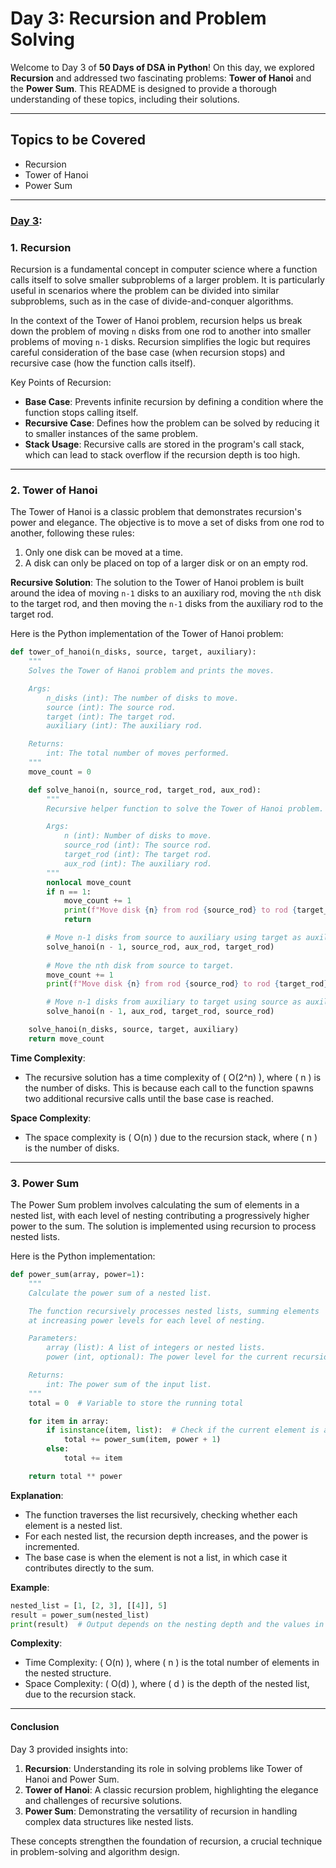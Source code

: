 # Day 3: Recursion and Problem Solving

Welcome to Day 3 of **50 Days of DSA in Python**! On this day, we explored **Recursion** and addressed two fascinating problems: **Tower of Hanoi** and the **Power Sum**. This README is designed to provide a thorough understanding of these topics, including their solutions.

---

## **Topics to be Covered**

- Recursion  
- Tower of Hanoi  
- Power Sum  

---

### **[Day 3](./Day%203):**

### **1. Recursion**
Recursion is a fundamental concept in computer science where a function calls itself to solve smaller subproblems of a larger problem. It is particularly useful in scenarios where the problem can be divided into similar subproblems, such as in the case of divide-and-conquer algorithms. 

In the context of the Tower of Hanoi problem, recursion helps us break down the problem of moving `n` disks from one rod to another into smaller problems of moving `n-1` disks. Recursion simplifies the logic but requires careful consideration of the base case (when recursion stops) and recursive case (how the function calls itself).

Key Points of Recursion:
- **Base Case**: Prevents infinite recursion by defining a condition where the function stops calling itself.
- **Recursive Case**: Defines how the problem can be solved by reducing it to smaller instances of the same problem.
- **Stack Usage**: Recursive calls are stored in the program's call stack, which can lead to stack overflow if the recursion depth is too high.

---

### **2. Tower of Hanoi**
The Tower of Hanoi is a classic problem that demonstrates recursion's power and elegance. The objective is to move a set of disks from one rod to another, following these rules:
1. Only one disk can be moved at a time.
2. A disk can only be placed on top of a larger disk or on an empty rod.

**Recursive Solution**:
The solution to the Tower of Hanoi problem is built around the idea of moving `n-1` disks to an auxiliary rod, moving the `nth` disk to the target rod, and then moving the `n-1` disks from the auxiliary rod to the target rod.

Here is the Python implementation of the Tower of Hanoi problem:

```python
def tower_of_hanoi(n_disks, source, target, auxiliary):
    """
    Solves the Tower of Hanoi problem and prints the moves.

    Args:
        n_disks (int): The number of disks to move.
        source (int): The source rod.
        target (int): The target rod.
        auxiliary (int): The auxiliary rod.

    Returns:
        int: The total number of moves performed.
    """
    move_count = 0

    def solve_hanoi(n, source_rod, target_rod, aux_rod):
        """
        Recursive helper function to solve the Tower of Hanoi problem.

        Args:
            n (int): Number of disks to move.
            source_rod (int): The source rod.
            target_rod (int): The target rod.
            aux_rod (int): The auxiliary rod.
        """
        nonlocal move_count
        if n == 1:
            move_count += 1
            print(f"Move disk {n} from rod {source_rod} to rod {target_rod}")
            return

        # Move n-1 disks from source to auxiliary using target as auxiliary.
        solve_hanoi(n - 1, source_rod, aux_rod, target_rod)
        
        # Move the nth disk from source to target.
        move_count += 1
        print(f"Move disk {n} from rod {source_rod} to rod {target_rod}")

        # Move n-1 disks from auxiliary to target using source as auxiliary.
        solve_hanoi(n - 1, aux_rod, target_rod, source_rod)

    solve_hanoi(n_disks, source, target, auxiliary)
    return move_count
```

**Time Complexity**:
- The recursive solution has a time complexity of \( O(2^n) \), where \( n \) is the number of disks. This is because each call to the function spawns two additional recursive calls until the base case is reached.

**Space Complexity**:
- The space complexity is \( O(n) \) due to the recursion stack, where \( n \) is the number of disks.

---

### **3. Power Sum**
The Power Sum problem involves calculating the sum of elements in a nested list, with each level of nesting contributing a progressively higher power to the sum. The solution is implemented using recursion to process nested lists.

Here is the Python implementation:

```python
def power_sum(array, power=1):
    """
    Calculate the power sum of a nested list.

    The function recursively processes nested lists, summing elements
    at increasing power levels for each level of nesting.

    Parameters:
        array (list): A list of integers or nested lists.
        power (int, optional): The power level for the current recursion. Defaults to 1.

    Returns:
        int: The power sum of the input list.
    """
    total = 0  # Variable to store the running total

    for item in array:
        if isinstance(item, list):  # Check if the current element is a list
            total += power_sum(item, power + 1)
        else:
            total += item

    return total ** power
```

**Explanation**:
- The function traverses the list recursively, checking whether each element is a nested list.
- For each nested list, the recursion depth increases, and the power is incremented.
- The base case is when the element is not a list, in which case it contributes directly to the sum.

**Example**:
```python
nested_list = [1, [2, 3], [[4]], 5]
result = power_sum(nested_list)
print(result)  # Output depends on the nesting depth and the values in the list.
```

**Complexity**:
- Time Complexity: \( O(n) \), where \( n \) is the total number of elements in the nested structure.
- Space Complexity: \( O(d) \), where \( d \) is the depth of the nested list, due to the recursion stack.

---

#### Conclusion
Day 3 provided insights into:
1. **Recursion**: Understanding its role in solving problems like Tower of Hanoi and Power Sum.
2. **Tower of Hanoi**: A classic recursion problem, highlighting the elegance and challenges of recursive solutions.
3. **Power Sum**: Demonstrating the versatility of recursion in handling complex data structures like nested lists.

These concepts strengthen the foundation of recursion, a crucial technique in problem-solving and algorithm design.